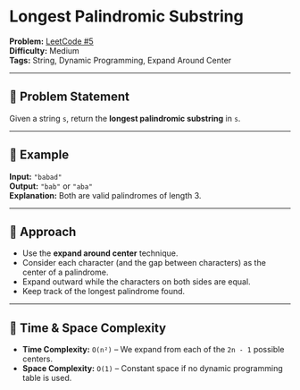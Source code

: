 # Longest Palindromic Substring

**Problem:** [LeetCode #5](https://leetcode.com/problems/longest-palindromic-substring/)  
**Difficulty:** Medium  
**Tags:** String, Dynamic Programming, Expand Around Center

---

## 🧠 Problem Statement

Given a string `s`, return the **longest palindromic substring** in `s`.

---

## 🧪 Example

**Input:** `"babad"`  
**Output:** `"bab"` or `"aba"`  
**Explanation:** Both are valid palindromes of length 3.

---

## 🚀 Approach

- Use the **expand around center** technique.
- Consider each character (and the gap between characters) as the center of a palindrome.
- Expand outward while the characters on both sides are equal.
- Keep track of the longest palindrome found.

---

## 🧮 Time & Space Complexity

- **Time Complexity:** `O(n²)` – We expand from each of the `2n - 1` possible centers.
- **Space Complexity:** `O(1)` – Constant space if no dynamic programming table is used.
